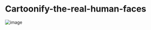 # Cartoonify-the-real-human-faces
![image](https://encrypted-tbn0.gstatic.com/images?q=tbn:ANd9GcSCM3CE7KDt4kQ7P4zlmJkprlHo3XGoHuRU1w&usqp=CAU)
